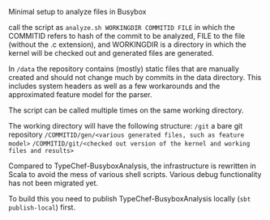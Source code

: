 Minimal setup to analyze files in Busybox


call the script as `analyze.sh WORKINGDIR COMMITID FILE` in which the 
COMMITID refers to hash of the commit to be analyzed, 
FILE to the file (without the .c
extension), and WORKINGDIR is a directory in which the kernel will
be checked out and generated files are generated.

In `/data` the repository contains (mostly) static files that are manually created
and should not change much by commits in the data directory.
This includes system headers as well as a few workarounds and the
approximated feature model for the parser.

The script can be called multiple times on the same working directory.

The working directory will have the following structure:
  `/git` a bare git repository
  `/COMMITID/gen/<various generated files, such as feature model>`
  `/COMMITID/git/<checked out version of the kernel and working files and results>`



Compared to TypeChef-BusyboxAnalysis, the infrastructure is rewritten in Scala 
to avoid the mess of various shell scripts. Various debug functionality
has not been migrated yet.

To build this you need to publish TypeChef-BusyboxAnalysis locally (`sbt publish-local`)
first.
